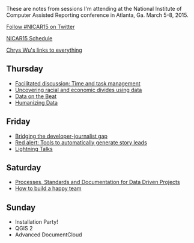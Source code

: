 These are notes from sessions I'm attending at the National Institute of Computer Assisted Reporting conference in Atlanta, Ga. March 5-8, 2015.

[Follow #NICAR15 on Twitter](https://twitter.com/hashtag/nicar15)

[NICAR15 Schedule](http://www.ire.org/blog/car-conference-blog/2015/03/04/nicar15-schedule-updates-and-changes/)

[Chrys Wu's links to everything](http://blog.chryswu.com/2015/02/20/nicar-2015-slides-links-tutorials/)

## Thursday

* [Facilitated discussion: Time and task management](time-and-task-management.md)
* [Uncovering racial and economic divides using data](uncovering-racial-and-economic-divides-using-data.md)
* [Data on the Beat](data-on-the-beat.md)
* [Humanizing Data](humanizing-data.md)

## Friday

* [Bridging the developer-journalist gap](bridging-the-developer-journalist-gap.md)
* [Red alert: Tools to automatically generate story leads](red-alert-story-leads.md)
* [Lightning Talks](lightning-talks.md)

## Saturday

* [Processes, Standards and Documentation for Data Driven Projects](processes-for-data-driven-projects.md)
* [How to build a happy team](building-happy-teams.md)

## Sunday

* Installation Party!
* QGIS 2
* Advanced DocumentCloud

